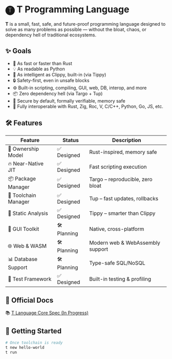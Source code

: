 # 🅣 T Programming Language

**T** is a small, fast, safe, and future-proof programming language designed to solve as many problems as possible — without the bloat, chaos, or dependency hell of traditional ecosystems.

## ✨ Goals

- 🚀 As fast or faster than Rust
- 💡 As readable as Python
- 🧠 As intelligent as Clippy, built-in (via Tippy)
- 🔒 Safety-first, even in unsafe blocks
- ⚙️ Built-in scripting, compiling, GUI, web, DB, interop, and more
- 📦 Zero dependency hell (via Targo + Tup)
- 🧪 Secure by default, formally verifiable, memory safe
- 🔌 Fully interoperable with Rust, Zig, Roc, V, C/C++, Python, Go, JS, etc.

## 🛠 Features

| Feature             | Status        | Description |
|---------------------|---------------|-------------|
| 🧬 Ownership Model   | ✅ Designed    | Rust-inspired, memory safe |
| 🔥 Near-Native JIT   | ✅ Designed    | Fast scripting execution |
| 📦 Package Manager   | ✅ Designed    | Targo – reproducible, zero bloat |
| 🔁 Toolchain Manager | ✅ Designed    | Tup – fast updates, rollbacks |
| 🧠 Static Analysis   | ✅ Designed    | Tippy – smarter than Clippy |
| 🎨 GUI Toolkit       | 🛠 Planning    | Native, cross-platform |
| 🌐 Web & WASM        | 🛠 Planning    | Modern web & WebAssembly support |
| 📊 Database Support  | 🛠 Planning    | Type-safe SQL/NoSQL |
| 🧪 Test Framework    | ✅ Designed    | Built-in testing & profiling |

## 🔗 Official Docs

📚 [T Language Core Spec (In Progress)](./docs/getting-started.md)

## 🚀 Getting Started

```bash
# Once toolchain is ready
t new hello-world
t run
